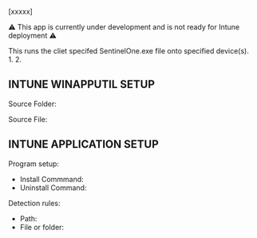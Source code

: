 [xxxxx]

⚠️ This app is currently under development and is not ready for Intune deployment ⚠️    

This runs the cliet specifed SentinelOne.exe file onto specified device(s).  
1. 
2. 

**INTUNE WINAPPUTIL SETUP**
---------------------
Source Folder:

Source File: 

**INTUNE APPLICATION SETUP**
----------------------------
Program setup:
- Install Commmand: 
- Uninstall Command: 

Detection rules:
- Path: 
- File or folder: 






